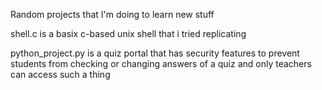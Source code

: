 Random projects that I'm doing to learn new stuff 

shell.c is a basix c-based unix shell that i tried replicating

python_project.py is a quiz portal that has security features to prevent students from checking or changing answers of a quiz and only teachers can access such a thing
